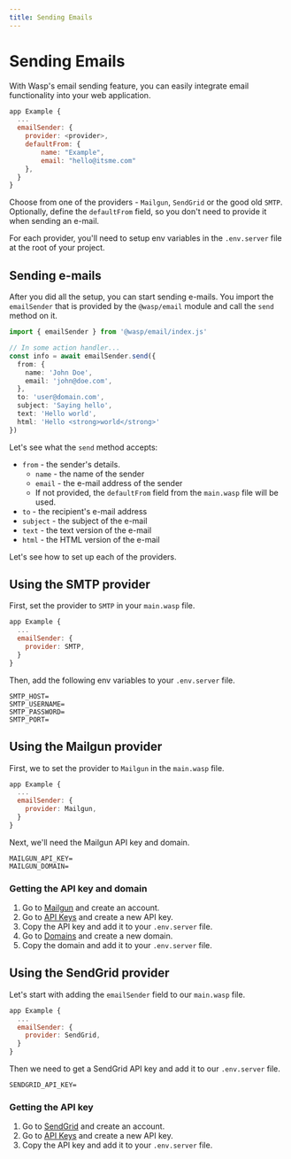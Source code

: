 ```yaml
---
title: Sending Emails
---
```


# Sending Emails

With Wasp's email sending feature, you can easily integrate email functionality into your web application.

```js title="main.wasp"
app Example {
  ...
  emailSender: {
    provider: <provider>,
    defaultFrom: {
        name: "Example",
        email: "hello@itsme.com"
    },
  }
}
```

Choose from one of the providers - `Mailgun`, `SendGrid` or the good old `SMTP`. Optionally, define the `defaultFrom` field, so you don't need to provide it when sending an e-mail.

For each provider, you'll need to setup env variables in the `.env.server` file at the root of your project.

## Sending e-mails

After you did all the setup, you can start sending e-mails. You import the `emailSender` that is provided by the `@wasp/email` module and call the `send` method on it.

```ts title="src/actions/sendEmail.js"
import { emailSender } from '@wasp/email/index.js'

// In some action handler...
const info = await emailSender.send({
  from: {
    name: 'John Doe',
    email: 'john@doe.com',
  },
  to: 'user@domain.com',
  subject: 'Saying hello',
  text: 'Hello world',
  html: 'Hello <strong>world</strong>'
})
```

Let's see what the `send` method accepts:

- `from` - the sender's details.
  - `name` - the name of the sender
  - `email` - the e-mail address of the sender
  - If not provided, the `defaultFrom` field from the `main.wasp` file will be used.
- `to` - the recipient's e-mail address
- `subject` - the subject of the e-mail
- `text` - the text version of the e-mail
- `html` - the HTML version of the e-mail

Let's see how to set up each of the providers.

## Using the SMTP provider

First, set the provider to `SMTP` in your `main.wasp` file.

```js title="main.wasp"
app Example {
  ...
  emailSender: {
    provider: SMTP,
  }
}
```

Then, add the following env variables to your `.env.server` file.

```properties title=".env.server"
SMTP_HOST=
SMTP_USERNAME=
SMTP_PASSWORD=
SMTP_PORT=
```

## Using the Mailgun provider

First, we to set the provider to `Mailgun` in the `main.wasp` file.

```js title="main.wasp"
app Example {
  ...
  emailSender: {
    provider: Mailgun,
  }
}
```

Next, we'll need the Mailgun API key and domain.

```properties title=".env.server"
MAILGUN_API_KEY=
MAILGUN_DOMAIN=
```

### Getting the API key and domain

1. Go to [Mailgun](https://www.mailgun.com/) and create an account.
2. Go to [API Keys](https://app.mailgun.com/app/account/security/api_keys) and create a new API key.
3. Copy the API key and add it to your `.env.server` file.
4. Go to [Domains](https://app.mailgun.com/app/domains) and create a new domain.
5. Copy the domain and add it to your `.env.server` file.

## Using the SendGrid provider

Let's start with adding the `emailSender` field to our `main.wasp` file.

```js title="main.wasp"
app Example {
  ...
  emailSender: {
    provider: SendGrid,
  }
}
```

Then we need to get a SendGrid API key and add it to our `.env.server` file.

```properties title=".env.server"
SENDGRID_API_KEY=
```

### Getting the API key

1. Go to [SendGrid](https://sendgrid.com/) and create an account.
2. Go to [API Keys](https://app.sendgrid.com/settings/api_keys) and create a new API key.
3. Copy the API key and add it to your `.env.server` file.

